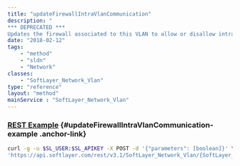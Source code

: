 ```yaml
---
title: "updateFirewallIntraVlanCommunication"
description: "
*** DEPRECATED ***
Updates the firewall associated to this VLAN to allow or disallow intra-VLAN communication. "
date: "2018-02-12"
tags:
    - "method"
    - "sldn"
    - "Network"
classes:
    - "SoftLayer_Network_Vlan"
type: "reference"
layout: "method"
mainService : "SoftLayer_Network_Vlan"
---
```


### [REST Example](#updateFirewallIntraVlanCommunication-example) <a href="/article/rest/"><i class="fas fa-question"></i></a> {#updateFirewallIntraVlanCommunication-example .anchor-link} 
```bash
curl -g -u $SL_USER:$SL_APIKEY -X POST -d '{"parameters": [boolean]}' \
'https://api.softlayer.com/rest/v3.1/SoftLayer_Network_Vlan/{SoftLayer_Network_VlanID}/updateFirewallIntraVlanCommunication'
```
